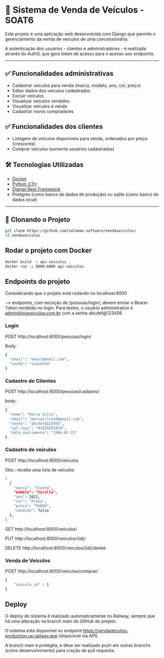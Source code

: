 # 🚗 Sistema de Venda de Veículos - SOAT6

Este projeto é uma aplicação web desenvolvida com Django que permite o gerenciamento da venda de veículos de uma concessionária. 

A autenticação dos usuários - clientes e administradores - é realizada através do Auth0, que gera token de acesso para o acesso aos endpoints.

---

## ✅ Funcionalidades administrativas

- Cadastrar veículos para venda (marca, modelo, ano, cor, preço)
- Editar dados dos veículos cadastrados
- Excluir veículos
- Visualizar veículos vendidos
- Visualizar veículos à venda
- Cadastrar novos compradores

## ✅ Funcionalidades dos clientes

- Listagem de veículos disponíveis para venda, ordenados por preço (crescente)
- Comprar veículos (somente usuários cadastrados)

## 🛠️ Tecnologias Utilizadas

- [Docker](https://www.docker.com/)
- [Python 3.11+](https://www.python.org/)
- [Django Rest Framework](https://www.django-rest-framework.org/)
- Postgres (como banco de dados de produção) ou sqlite (como banco de dados local)

---

## 📁 Clonando o Projeto

```bash
git clone https://github.com/salomao-software/vendaveiculos/
cd vendaveiculos
```

## Rodar o projeto com Docker

```bash
docker build -t api-veiculos .
docker run -p 8000:8000 api-veiculos
```

## Endpoints do projeto

Considerando que o projeto está rodando no localhost:8000

--> endpoints, com exceção de /pessoas/login/, devem enviar o Bearer Token recebido no login.
Para testes, o usuário administrativo é admin@lojaveiculos.com.br com a senha abcdef@123456

### Login 

POST http://localhost:8000/pessoas/login/

Body:
```bash
{
  "email": "email@email.com",
  "senha": "suasenha"
}
```
### Cadastro de Clientes

POST http://localhost:8000/pessoas/cadastro/

body:
```bash
{
  "nome": "Maria Silva",
  "email": "mariasilva10@gmail.com",
  "senha": "abcdef@123456",
  "cpf_cnpj": "01928291829",
  "data_nascimento": "1996-07-23"
}
```


### Cadastro de veículos

POST http://localhost:8000/veiculos

Obs.: recebe uma lista de veículos
```bash
[
  {
    "marca": "Toyota",
    "modelo": "Corolla",
    "ano": 2022,
    "cor": "Prata",
    "preco": "95000",
    "vendido": false
  },
]
```

GET http://localhost:8000/veiculos/

PUT http://localhost:8000/veiculos/{id}/

DELETE http://localhost:8000/veiculos/{id}/delete

### Venda de Veículos
POST http://localhost:8000/veiculos/comprar/
```bash
{
    "veiculo_id" : 1
}
```

## Deploy
O deploy do sistema é realizado automaticamente no Railway, sempre que há uma alteração na branch main do GitHub do projeto.

O sistema está disponível no endpoint https://vendaveiculos-production.up.railway.app (disponível via API).

A branch main é protegita, e deve ser realizado push em outras branchs (como desenvolvimento) para cração de pull requests.